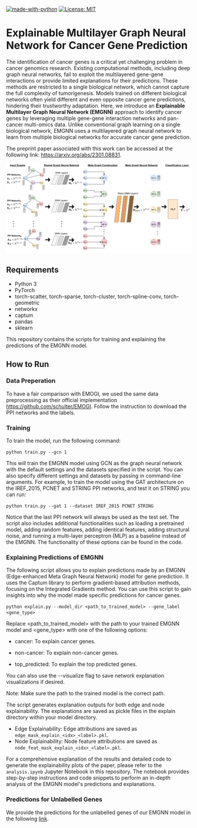 [![made-with-python](https://img.shields.io/badge/Made%20with-Python-red.svg)](#python)
[![License: MIT](https://img.shields.io/badge/License-MIT-yellow.svg)](https://opensource.org/licenses/MIT) 

# Explainable Multilayer Graph Neural Network for Cancer Gene Prediction

The identification of cancer genes is a critical yet challenging problem in cancer genomics research. Existing
computational methods, including deep graph neural networks, fail to exploit the multilayered gene-gene interactions or
provide limited explanations for their predictions. These methods are restricted to a single biological network, which cannot
capture the full complexity of tumorigenesis. Models trained on different biological networks often yield different and even
opposite cancer gene predictions, hindering their trustworthy adaptation. Here, we introduce an <strong>Explainable Multilayer
Graph Neural Network (EMGNN)</strong> approach to identify cancer genes by leveraging multiple gene-gene interaction networks
and pan-cancer multi-omics data. Unlike conventional graph learning on a single biological network, EMGNN uses a
multilayered graph neural network to learn from multiple biological networks for accurate cancer gene prediction.

The preprint paper associated with this work can be accessed at the following link: https://arxiv.org/abs/2301.08831.


![EMGNN Architecture](Fig1-1.png)

## Requirements
- Python 3
- PyTorch
- torch-scatter, torch-sparse, torch-cluster, torch-spline-conv, torch-geometric
- networkx
- captum
- pandas
- sklearn

This repository contains the scripts for training and explaining the predictions of the EMGNN model.

## How to Run


### Data Preperation 

To have a fair comparison with EMOGI, we used the same data preprocessing as their official implementation https://github.com/schulter/EMOGI. Follow the instruction to download the PPI networks and the labels.

### Training

To train the model, run the following command:

    python train.py --gcn 1 

This will train the EMGNN model using GCN as the graph neural network with the default settings and the datasets specified in the script. You can also specify different settings and datasets by passing in command-line arguments. For example, to train the model using the GAT architecture on the IREF_2015, PCNET and STRING PPI networks, and test it on STRING you can run:

    python train.py --gat 1 --dataset IREF_2015 PCNET STRING

Notice that the last PPI network will always be used as the test set.
The script also includes additional functionalities such as loading a pretrained model, adding random features, adding identical features, adding structural noise, and running a multi-layer perceptron (MLP) as a baseline instead of the EMGNN. The functionality of these options can be found in the code.

### Explaining Predictions of EMGNN

The following script allows you to explain predictions made by an EMGNN (Edge-enhanced Meta Graph Neural Network) model for gene prediction. It uses the Captum library to perform gradient-based attribution methods, focusing on the Integrated Gradients method. You can use this script to gain insights into why the model made specific predictions for cancer genes.

    python explain.py --model_dir <path_to_trained_model> --gene_label <gene_type>

Replace <path_to_trained_model> with the path to your trained EMGNN model and <gene_type> with one of the following options:

- cancer: To explain cancer genes.

- non-cancer: To explain non-cancer genes.

- top_predicted: To explain the top predicted genes.

You can also use the --visualize flag to save network explanation visualizations if desired.

Note: Make sure the path to the trained model is the correct path.

The script generates explanation outputs for both edge and node explainability. The explanations are saved as pickle files in the explain directory within your model directory.

- Edge Explainability: Edge attributions are saved as ``` edge_mask_explain_<idx>_<label>.pkl ```.
- Node Explainability: Node feature attributions are saved as ``` node_feat_mask_explain_<idx>_<label>.pkl ```.

For a comprehensive explanation of the results and detailed code to generate the explainability plots of the paper, please refer to the `analysis.ipynb` Jupyter Notebook in this repository. 
The notebook provides step-by-step instructions and code snippets to perform an in-depth analysis of the EMGNN model's predictions and explanations.

### Predictions for Unlabelled Genes

We provide the predictions for the unlabelled genes of our EMGNN model in the following [link](https://michailchatzianastasis.github.io/csv_to_html/).

